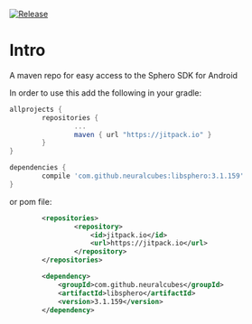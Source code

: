 [![Release](https://jitpack.io/v/neuralcubes/libsphero.svg)](https://jitpack.io/#neuralcubes/libsphero)
# Intro
A maven repo for easy access to the Sphero SDK for Android


In order to use this add the following in your gradle:

```gradle
allprojects {
        repositories {
                ...
                maven { url "https://jitpack.io" }
        }
}
```

```gradle
dependencies {
        compile 'com.github.neuralcubes:libsphero:3.1.159'
}
```

or pom file:

```xml
        <repositories>
                <repository>
                    <id>jitpack.io</id>
                    <url>https://jitpack.io</url>
                </repository>
        </repositories>
```

```xml
        <dependency>
            <groupId>com.github.neuralcubes</groupId>
            <artifactId>libsphero</artifactId>
            <version>3.1.159</version>
        </dependency>
```

                                                                                                        
